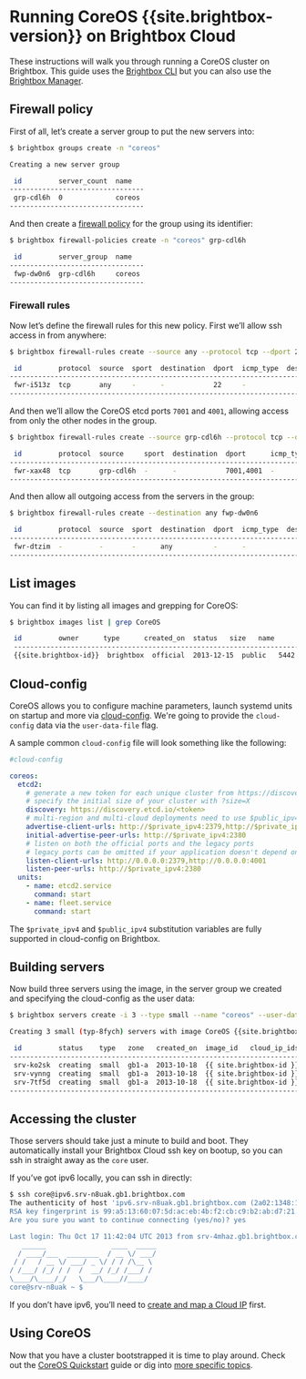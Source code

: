 # Running CoreOS {{site.brightbox-version}} on Brightbox Cloud

These instructions will walk you through running a CoreOS cluster on Brightbox. This guide uses the [Brightbox CLI](http://brightbox.com/docs/guides/cli/getting-started/) but you can also use the [Brightbox Manager](http://brightbox.com/docs/guides/manager/).

## Firewall policy

First of all, let’s create a server group to put the new servers into:

```sh
$ brightbox groups create -n "coreos"

Creating a new server group

 id         server_count  name  
---------------------------------
 grp-cdl6h  0             coreos
---------------------------------
```

And then create a [firewall policy](http://brightbox.com/docs/guides/cli/firewall/) for the group using its identifier:

```sh
$ brightbox firewall-policies create -n "coreos" grp-cdl6h

 id         server_group  name  
---------------------------------
 fwp-dw0n6  grp-cdl6h     coreos
---------------------------------
```

### Firewall rules

Now let’s define the firewall rules for this new policy. First we’ll allow ssh access in from anywhere:

```sh
$ brightbox firewall-rules create --source any --protocol tcp --dport 22 fwp-dw0n6

 id         protocol  source  sport  destination  dport  icmp_type  description
--------------------------------------------------------------------------------
 fwr-i513z  tcp       any     -      -            22     -                     
-------------------------------------------------------------------------------- 
```

And then we’ll allow the CoreOS etcd ports `7001` and `4001`, allowing access from only the other nodes in the group.

```sh
$ brightbox firewall-rules create --source grp-cdl6h --protocol tcp --dport 7001,4001 fwp-dw0n6

 id         protocol  source     sport  destination  dport      icmp_type  description
---------------------------------------------------------------------------------------
 fwr-xax48  tcp       grp-cdl6h  -      -            7001,4001  -                     
--------------------------------------------------------------------------------------- 
```

And then allow all outgoing access from the servers in the group:

```sh
$ brightbox firewall-rules create --destination any fwp-dw0n6

 id         protocol  source  sport  destination  dport  icmp_type  description
--------------------------------------------------------------------------------
 fwr-dtzim  -         -       -      any          -      -                     
-------------------------------------------------------------------------------- 
```

## List images

You can find it by listing all images and grepping for CoreOS:

```sh
$ brightbox images list | grep CoreOS

 id         owner      type      created_on  status   size   name
 ---------------------------------------------------------------------------------------------------------
 {{site.brightbox-id}}  brightbox  official  2013-12-15  public   5442   CoreOS {{site.brightbox-version}} (x86_64)
 ```

## Cloud-config

CoreOS allows you to configure machine parameters, launch systemd units on startup and more via [cloud-config][cloud-config]. We're going to provide the `cloud-config` data via the `user-data-file` flag.

[cloud-config]: {{site.baseurl}}/docs/cluster-management/setup/cloudinit-cloud-config

A sample common `cloud-config` file will look something like the following:

```yaml
#cloud-config

coreos:
  etcd2:
    # generate a new token for each unique cluster from https://discovery.etcd.io/new?size=3
    # specify the initial size of your cluster with ?size=X
    discovery: https://discovery.etcd.io/<token>
    # multi-region and multi-cloud deployments need to use $public_ipv4
    advertise-client-urls: http://$private_ipv4:2379,http://$private_ipv4:4001
    initial-advertise-peer-urls: http://$private_ipv4:2380
    # listen on both the official ports and the legacy ports
    # legacy ports can be omitted if your application doesn't depend on them
    listen-client-urls: http://0.0.0.0:2379,http://0.0.0.0:4001
    listen-peer-urls: http://$private_ipv4:2380
  units:
    - name: etcd2.service
      command: start
    - name: fleet.service
      command: start
```

The `$private_ipv4` and `$public_ipv4` substitution variables are fully supported in cloud-config on Brightbox.

## Building servers

Now build three servers using the image, in the server group we created and specifying the cloud-config as the user data:

```sh
$ brightbox servers create -i 3 --type small --name "coreos" --user-data-file ./user-data --server-groups grp-cdl6h {{site.brightbox-id}}

Creating 3 small (typ-8fych) servers with image CoreOS {{site.brightbox-version}} ({{ site.brightbox-id }}) in groups grp-cdl6h with 0.05k of user data

 id         status    type   zone   created_on  image_id   cloud_ip_ids  name  
--------------------------------------------------------------------------------
 srv-ko2sk  creating  small  gb1-a  2013-10-18  {{ site.brightbox-id }}                coreos
 srv-vynng  creating  small  gb1-a  2013-10-18  {{ site.brightbox-id }}                coreos
 srv-7tf5d  creating  small  gb1-a  2013-10-18  {{ site.brightbox-id }}                coreos
--------------------------------------------------------------------------------
```

## Accessing the cluster

Those servers should take just a minute to build and boot. They automatically install your Brightbox Cloud ssh key on bootup, so you can ssh in straight away as the `core` user.

If you’ve got ipv6 locally, you can ssh in directly:

```sh
$ ssh core@ipv6.srv-n8uak.gb1.brightbox.com
The authenticity of host 'ipv6.srv-n8uak.gb1.brightbox.com (2a02:1348:17c:423d:24:19ff:fef1:8f6)' can't be established.
RSA key fingerprint is 99:a5:13:60:07:5d:ac:eb:4b:f2:cb:c9:b2:ab:d7:21.
Are you sure you want to continue connecting (yes/no)? yes

Last login: Thu Oct 17 11:42:04 UTC 2013 from srv-4mhaz.gb1.brightbox.com on pts/0
   ______                ____  _____
  / ____/___  ________  / __ \/ ___/
 / /   / __ \/ ___/ _ \/ / / /\__ \
/ /___/ /_/ / /  /  __/ /_/ /___/ /
\____/\____/_/   \___/\____//____/
core@srv-n8uak ~ $
```

If you don’t have ipv6, you’ll need to [create and map a Cloud IP](http://brightbox.com/docs/guides/cli/cloud-ips/) first.

## Using CoreOS

Now that you have a cluster bootstrapped it is time to play around. Check out the [CoreOS Quickstart](quickstart.md) guide or dig into [more specific topics](https://coreos.com/docs).
